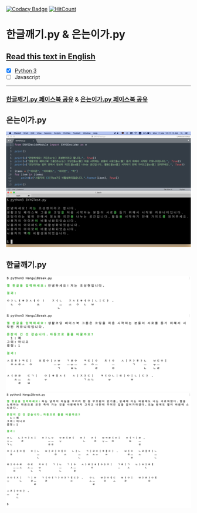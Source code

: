 [![Codacy Badge](https://api.codacy.com/project/badge/Grade/b3504707702a491bb4a40ad495a55cd6)](https://app.codacy.com/app/anaclumos/hangulbreak?utm_source=github.com&utm_medium=referral&utm_content=anaclumos/hangulbreak&utm_campaign=Badge_Grade_Dashboard) [![HitCount](http://hits.dwyl.io/anaclumos/hangulbreak.svg)](http://hits.dwyl.io/anaclumos/hangulbreak)

# 한글깨기.py & 은는이가.py

## [Read this text in English](READMEEng.md)

- [x] [Python 3](Python)
- [ ] Javascript

---

### [한글깨기.py 페이스북 공유](https://www.facebook.com/groups/codingeverybody/permalink/2725256104181575/) & [은는이가.py 페이스북 공유](https://www.facebook.com/groups/codingeverybody/permalink/2751648758208976/)

## 은는이가.py

![demo3](assets/demo3.png)

## 한글깨기.py

![demo1.png](assets/demo1.png)
![demo2.png](assets/demo2.png)